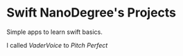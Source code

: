 # Swift NanoDegree's Projects
Simple apps to learn swift basics.

I called _VaderVoice_ to _Pitch Perfect_
